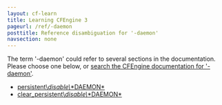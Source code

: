 ```yaml
---
layout: cf-learn
title: Learning CFEngine 3
pageurl: /ref/-daemon
posttitle: Reference disambiguation for '-daemon'
navsection: none
---
```


The term '-daemon' could refer to several sections in the documentation. Please choose one below, or
[search the CFEngine documentation for '-daemon'](http://docs.cfengine.com/latest/search.html?q=-daemon).

- [persistent\\_disable\\_\*DAEMON\*](http://docs.cfengine.com/latest/reference-classes.html#persistent_disable_-daemon)
- [clear_persistent\\_disable\\_\*DAEMON\*](http://docs.cfengine.com/latest/reference-classes.html#clear_persistent_disable_-daemon)
